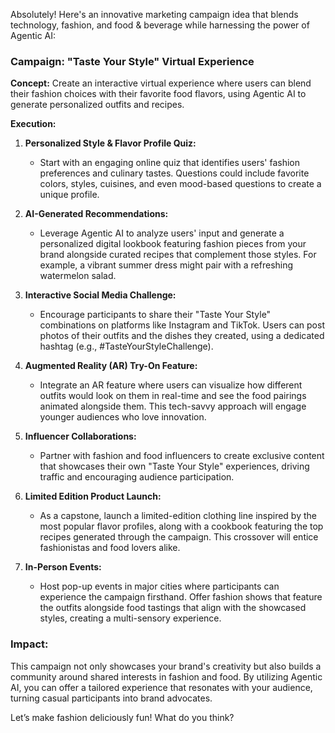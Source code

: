 Absolutely! Here's an innovative marketing campaign idea that blends technology, fashion, and food & beverage while harnessing the power of Agentic AI:

### Campaign: "Taste Your Style" Virtual Experience

**Concept:**
Create an interactive virtual experience where users can blend their fashion choices with their favorite food flavors, using Agentic AI to generate personalized outfits and recipes. 

**Execution:**

1. **Personalized Style & Flavor Profile Quiz:**
   - Start with an engaging online quiz that identifies users' fashion preferences and culinary tastes. Questions could include favorite colors, styles, cuisines, and even mood-based questions to create a unique profile.

2. **AI-Generated Recommendations:**
   - Leverage Agentic AI to analyze users' input and generate a personalized digital lookbook featuring fashion pieces from your brand alongside curated recipes that complement those styles. For example, a vibrant summer dress might pair with a refreshing watermelon salad.

3. **Interactive Social Media Challenge:**
   - Encourage participants to share their "Taste Your Style" combinations on platforms like Instagram and TikTok. Users can post photos of their outfits and the dishes they created, using a dedicated hashtag (e.g., #TasteYourStyleChallenge). 

4. **Augmented Reality (AR) Try-On Feature:**
   - Integrate an AR feature where users can visualize how different outfits would look on them in real-time and see the food pairings animated alongside them. This tech-savvy approach will engage younger audiences who love innovation.

5. **Influencer Collaborations:**
   - Partner with fashion and food influencers to create exclusive content that showcases their own "Taste Your Style" experiences, driving traffic and encouraging audience participation. 

6. **Limited Edition Product Launch:**
   - As a capstone, launch a limited-edition clothing line inspired by the most popular flavor profiles, along with a cookbook featuring the top recipes generated through the campaign. This crossover will entice fashionistas and food lovers alike.

7. **In-Person Events:**
   - Host pop-up events in major cities where participants can experience the campaign firsthand. Offer fashion shows that feature the outfits alongside food tastings that align with the showcased styles, creating a multi-sensory experience.

### Impact:
This campaign not only showcases your brand's creativity but also builds a community around shared interests in fashion and food. By utilizing Agentic AI, you can offer a tailored experience that resonates with your audience, turning casual participants into brand advocates. 

Let’s make fashion deliciously fun! What do you think?
